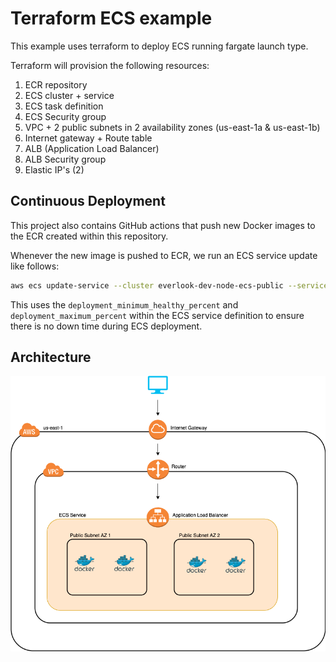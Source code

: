 # Terraform ECS example

This example uses terraform to deploy ECS running fargate launch type.

Terraform will provision the following resources:

1. ECR repository
2. ECS cluster + service
3. ECS task definition
4. ECS Security group
5. VPC + 2 public subnets in 2 availability zones (us-east-1a & us-east-1b)
6. Internet gateway + Route table
7. ALB (Application Load Balancer)
8. ALB Security group
9. Elastic IP's (2)

## Continuous Deployment

This project also contains GitHub actions that push new Docker images to the ECR created within this repository.

Whenever the new image is pushed to ECR, we run an ECS service update like follows:

```bash
aws ecs update-service --cluster everlook-dev-node-ecs-public --service node-ecs --force-new-deployment
```

This uses the `deployment_minimum_healthy_percent` and `deployment_maximum_percent` within the ECS service definition to ensure there is no down time during ECS deployment.

## Architecture

![Overview](./ecs.png)